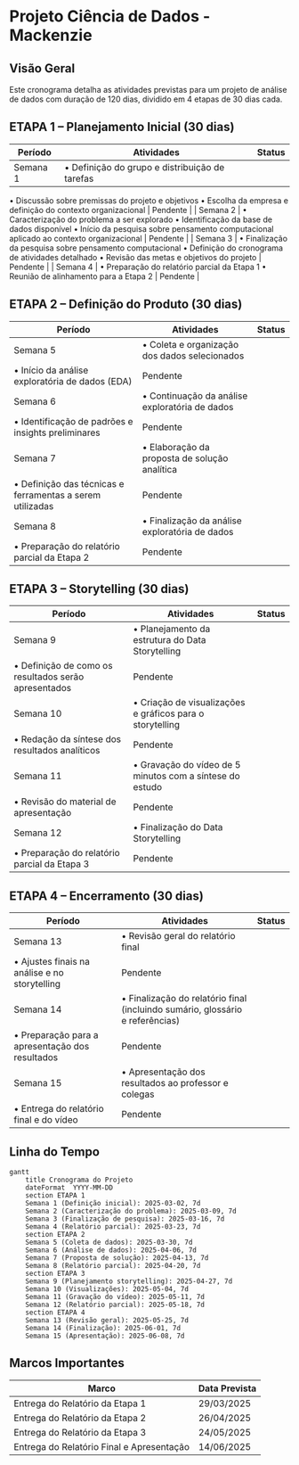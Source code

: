 # Projeto Ciência de Dados - Mackenzie

## Visão Geral

Este cronograma detalha as atividades previstas para um projeto de análise de dados com duração de 120 dias, dividido em 4 etapas de 30 dias cada.

## ETAPA 1 – Planejamento Inicial (30 dias)

| **Período** | **Atividades** | **Status** |
| --- | --- | --- |
| Semana 1 | • Definição do grupo e distribuição de tarefas
• Discussão sobre premissas do projeto e objetivos
• Escolha da empresa e definição do contexto organizacional | Pendente |
| Semana 2 | • Caracterização do problema a ser explorado
• Identificação da base de dados disponível
• Início da pesquisa sobre pensamento computacional aplicado ao contexto organizacional | Pendente |
| Semana 3 | • Finalização da pesquisa sobre pensamento computacional
• Definição do cronograma de atividades detalhado
• Revisão das metas e objetivos do projeto | Pendente |
| Semana 4 | • Preparação do relatório parcial da Etapa 1
• Reunião de alinhamento para a Etapa 2 | Pendente |

## ETAPA 2 – Definição do Produto (30 dias)

| **Período** | **Atividades** | **Status** |
| --- | --- | --- |
| Semana 5 | • Coleta e organização dos dados selecionados
• Início da análise exploratória de dados (EDA) | Pendente |
| Semana 6 | • Continuação da análise exploratória de dados
• Identificação de padrões e insights preliminares | Pendente |
| Semana 7 | • Elaboração da proposta de solução analítica
• Definição das técnicas e ferramentas a serem utilizadas | Pendente |
| Semana 8 | • Finalização da análise exploratória de dados
• Preparação do relatório parcial da Etapa 2 | Pendente |

## ETAPA 3 – Storytelling (30 dias)

| **Período** | **Atividades** | **Status** |
| --- | --- | --- |
| Semana 9 | • Planejamento da estrutura do Data Storytelling
• Definição de como os resultados serão apresentados | Pendente |
| Semana 10 | • Criação de visualizações e gráficos para o storytelling
• Redação da síntese dos resultados analíticos | Pendente |
| Semana 11 | • Gravação do vídeo de 5 minutos com a síntese do estudo
• Revisão do material de apresentação | Pendente |
| Semana 12 | • Finalização do Data Storytelling
• Preparação do relatório parcial da Etapa 3 | Pendente |

## ETAPA 4 – Encerramento (30 dias)

| **Período** | **Atividades** | **Status** |
| --- | --- | --- |
| Semana 13 | • Revisão geral do relatório final
• Ajustes finais na análise e no storytelling | Pendente |
| Semana 14 | • Finalização do relatório final (incluindo sumário, glossário e referências)
• Preparação para a apresentação dos resultados | Pendente |
| Semana 15 | • Apresentação dos resultados ao professor e colegas
• Entrega do relatório final e do vídeo | Pendente |

## Linha do Tempo

```mermaid
gantt
    title Cronograma do Projeto
    dateFormat  YYYY-MM-DD
    section ETAPA 1
    Semana 1 (Definição inicial): 2025-03-02, 7d
    Semana 2 (Caracterização do problema): 2025-03-09, 7d
    Semana 3 (Finalização de pesquisa): 2025-03-16, 7d
    Semana 4 (Relatório parcial): 2025-03-23, 7d
    section ETAPA 2
    Semana 5 (Coleta de dados): 2025-03-30, 7d
    Semana 6 (Análise de dados): 2025-04-06, 7d
    Semana 7 (Proposta de solução): 2025-04-13, 7d
    Semana 8 (Relatório parcial): 2025-04-20, 7d
    section ETAPA 3
    Semana 9 (Planejamento storytelling): 2025-04-27, 7d
    Semana 10 (Visualizações): 2025-05-04, 7d
    Semana 11 (Gravação do vídeo): 2025-05-11, 7d
    Semana 12 (Relatório parcial): 2025-05-18, 7d
    section ETAPA 4
    Semana 13 (Revisão geral): 2025-05-25, 7d
    Semana 14 (Finalização): 2025-06-01, 7d
    Semana 15 (Apresentação): 2025-06-08, 7d

```

## Marcos Importantes

| **Marco** | **Data Prevista** |
| --- | --- |
| Entrega do Relatório da Etapa 1 | 29/03/2025 |
| Entrega do Relatório da Etapa 2 | 26/04/2025 |
| Entrega do Relatório da Etapa 3 | 24/05/2025 |
| Entrega do Relatório Final e Apresentação | 14/06/2025 |